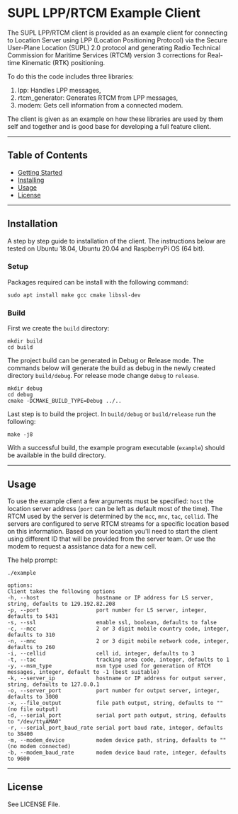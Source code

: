 # SUPL LPP/RTCM Example Client

The SUPL LPP/RTCM client is provided as an example client for connecting to Location Server using LPP (Location Positioning Protocol) via the Secure User-Plane Location (SUPL) 2.0 protocol and generating Radio Technical Commission for Maritime Services (RTCM) version 3 corrections for Real-time Kinematic (RTK) positioning.

To do this the code includes three libraries:

1. lpp: Handles LPP messages,
2. rtcm_generator: Generates RTCM from LPP messages,
3. modem: Gets cell information from a connected modem.

The client is given as an example on how these libraries are used by them self and together and is good base for developing a full feature client.

---

## Table of Contents

- [Getting Started](#getting-started)
- [Installing](#installing)
- [Usage](#usage)
- [License](#license)

---

## Installation

A step by step guide to installation of the client. The instructions below are tested on Ubuntu 18.04, Ubuntu 20.04 and RaspberryPi OS (64 bit).

### Setup

Packages required can be install with the following command:

```console
sudo apt install make gcc cmake libssl-dev
```

### Build

First we create the `build` directory:

```console
mkdir build
cd build
```

The project build can be generated in Debug or Release mode. The commands below will generate the build as debug in the newly created directory `build/debug`. For release mode change `debug` to `release`.

```console
mkdir debug
cd debug
cmake -DCMAKE_BUILD_TYPE=Debug ../..
```

Last step is to build the project. In `build/debug` or `build/release` run the following:

```console
make -j8
```

With a successful build, the example program executable (`example`) should be available in the build directory.

---

## Usage

To use the example client a few arguments must be specified: `host` the location server address (`port` can be left as default most of the time). The RTCM used by the server is determined by the `mcc`, `mnc`, `tac`, `cellid`. The servers are configured to serve RTCM streams for a specific location based on this information. Based on your location you'll need to start the client using different ID that will be provided from the server team. Or use the modem to request a assistance data for a new cell.

The help prompt:

```console
./example

options:
Client takes the following options
-h, --host                  hostname or IP address for LS server, string, defaults to 129.192.82.208
-p, --port                  port number for LS server, integer, defaults to 5431
-s, --ssl                   enable ssl, boolean, defaults to false
-c, --mcc                   2 or 3 digit mobile country code, integer, defaults to 310
-n, --mnc                   2 or 3 digit mobile network code, integer, defaults to 260
-i, --cellid                cell id, integer, defaults to 3
-t, --tac                   tracking area code, integer, defaults to 1
-y, --msm_type              msm type used for generation of RTCM messages, integer, default to -1 (best suitable)
-k, --server_ip             hostname or IP address for output server, string, defaults to 127.0.0.1
-o, --server_port           port number for output server, integer, defaults to 3000
-x, --file_output           file path output, string, defaults to "" (no file output)
-d, --serial_port           serial port path output, string, defaults to "/dev/ttyAMA0"
-r, --serial_port_baud_rate serial port baud rate, integer, defaults to 38400
-m, --modem_device          modem device path, string, defaults to "" (no modem connected)
-b, --modem_baud_rate       modem device baud rate, integer, defaults to 9600
```

---

## License

See LICENSE File.
